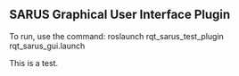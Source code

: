 ## SARUS Graphical User Interface Plugin

To run, use the command: roslaunch rqt_sarus_test_plugin rqt_sarus_gui.launch

This is a test.